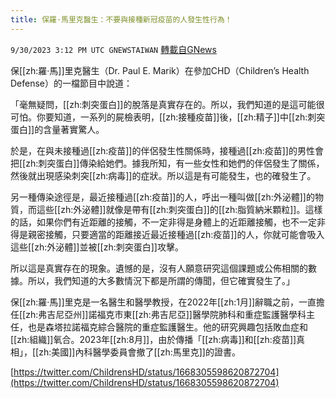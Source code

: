 ```yaml
---
title: 保羅·馬里克醫生：不要與接種新冠疫苗的人發生性行為！
---
```

`9/30/2023 3:12 PM UTC GNEWSTAIWAN` [轉載自GNews](https://gnews.org/articles/1760742)


  
保[[zh:羅·馬]]里克醫生（Dr. Paul E. Marik）在參加CHD（Children’s Health Defense）的一檔節目中說道：

「毫無疑問，[[zh:刺突蛋白]]的脫落是真實存在的。所以，我們知道的是這可能很可怕。你要知道，一系列的屍檢表明，[[zh:接種疫苗]]後，[[zh:精子]]中[[zh:刺突蛋白]]的含量著實驚人。

  

於是，在與未接種過[[zh:疫苗]]的伴侶發生性關係時，接種過[[zh:疫苗]]的男性會把[[zh:刺突蛋白]]傳染給她們。據我所知，有一些女性和她們的伴侶發生了關係，然後就出現感染刺突[[zh:病毒]]的症狀。所以這是有可能發生，也的確發生了。

  

另一種傳染途徑是，最近接種過[[zh:疫苗]]的人，呼出一種叫做[[zh:外泌體]]的物質，而這些[[zh:外泌體]]就像是帶有[[zh:刺突蛋白]]的[[zh:脂質納米顆粒]]。這樣的話，如果你們有近距離的接觸，不一定非得是身體上的近距離接觸，也不一定非得是親密接觸，只要適當的距離接近最近接種過[[zh:疫苗]]的人，你就可能會吸入這些[[zh:外泌體]]並被[[zh:刺突蛋白]]攻擊。

  

所以這是真實存在的現象。遺憾的是，沒有人願意研究這個課題或公佈相關的數據。所以，我們知道的大多數情況下都是所謂的傳聞，但它確實發生了。」

  

保[[zh:羅·馬]]里克是一名醫生和醫學教授，在2022年[[zh:1月]]辭職之前，一直擔任[[zh:弗吉尼亞州]]諾福克市東[[zh:弗吉尼亞]]醫學院肺科和重症監護醫學科主任，也是森塔拉諾福克綜合醫院的重症監護醫生。他的研究興趣包括敗血症和[[zh:組織]]氧合。2023年[[zh:8月]]，由於傳播「[[zh:病毒]]和[[zh:疫苗]]真相」，[[zh:美國]]內科醫學委員會撤了[[zh:馬里克]]的證書。

[https://twitter.com/ChildrensHD/status/1668305598620872704](https://twitter.com/ChildrensHD/status/1668305598620872704)
